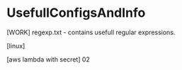 # UsefullConfigsAndInfo

[WORK]
regexp.txt - contains usefull regular expressions.

[linux]

[aws lambda with secret] 02
